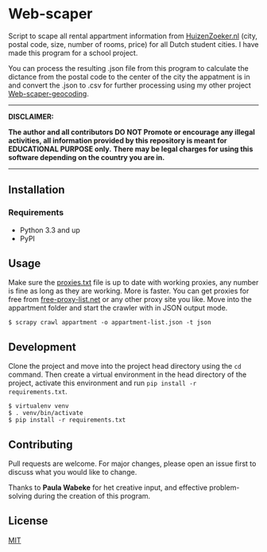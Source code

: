 # Web-scaper

Script to scape all rental appartment information from [HuizenZoeker.nl](https://www.huizenzoeker.nl) (city, postal code, size, number of rooms, price) for all Dutch student cities. I have made this program for a school project.

You can process the resulting .json file from this program to calculate the dictance from the postal code to the center of the city the appatment is in and convert the .json to .csv for further processing using my other project [Web-scaper-geocoding](https://github.com/bob-swinkels/Web-scraper-geocoding).

---
**DISCLAIMER:**

**The author and all contributors DO NOT Promote or encourage any illegal activities, all information provided by this repository is meant for EDUCATIONAL PURPOSE only.** **There may be legal charges for using this software depending on the country you are in.**

---

## Installation
### Requirements
* Python 3.3 and up
* PyPI

## Usage
Make sure the [proxies.txt](appartment\appartment\proxies.txt) file is up to date with working proxies, any number is fine as long as they are working. More is faster. You can get proxies for free from [free-proxy-list.net](https://free-proxy-list.net/) or any other proxy site you like.
Move into the appartment folder and start the crawler with in JSON output mode.
```
$ scrapy crawl appartment -o appartment-list.json -t json
```

## Development
Clone the project and move into the project head directory using the ```cd``` command. Then create a virtual environment in the head directory of the project, activate this environment and run ```pip install -r requirements.txt```.
```
$ virtualenv venv
$ . venv/bin/activate
$ pip install -r requirements.txt
```

## Contributing
Pull requests are welcome. For major changes, please open an issue first to discuss what you would like to change.

Thanks to **Paula Wabeke** for het creative input, and effective problem-solving during the creation of this program.

## License
[MIT](LICENSE)